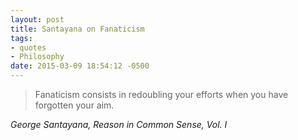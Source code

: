 ```yaml
---
layout: post
title: Santayana on Fanaticism
tags:
- quotes
- Philosophy
date: 2015-03-09 18:54:12 -0500
---
```


<blockquote class="big">Fanaticism consists in redoubling your efforts when you have forgotten your aim.</blockquote>

<cite class="big">George Santayana, <em>Reason in Common Sense</em>, Vol. I</cite>


